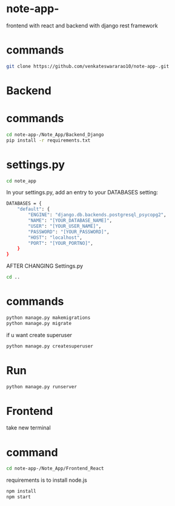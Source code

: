 # note-app-
frontend with react and backend with django rest framework
# commands
```bash
git clone https://github.com/venkateswararao10/note-app-.git
```
# Backend

# commands
```bash
cd note-app-/Note_App/Backend_Django
pip install -r requirements.txt
```
# settings.py
```bash
cd note_app
```
In your settings.py, add an entry to your DATABASES setting:

```bash
DATABASES = {
    "default": {
        "ENGINE": "django.db.backends.postgresql_psycopg2",
        "NAME": "[YOUR_DATABASE_NAME]",
        "USER": "[YOUR_USER_NAME]",
        "PASSWORD": "[YOUR_PASSWORD]",
        "HOST": "localhost",
        "PORT": "[YOUR_PORTNO]",
    }
}
```
AFTER CHANGING Settings.py
```bash
cd ..
```
# commands
```bash
python manage.py makemigrations
python manage.py migrate
```
if u want create superuser
```bash
python manage.py createsuperuser
```
# Run 
```bash
python manage.py runserver
```

# Frontend
take new terminal
# command
```bash
cd note-app-/Note_App/Frontend_React
```
requirements is to install node.js 
```bash
npm install
npm start
```
